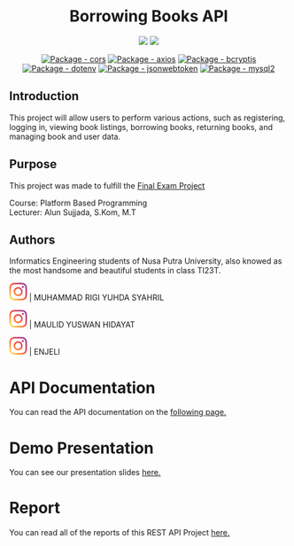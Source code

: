 <h1 align="center"> Borrowing Books API </h1>
<p align="center">
    <a href="https://www.npmjs.com/package/node"><img src="https://img.shields.io/badge/Node.js-43853D?style=for-the-badge&logo=node.js&logoColor=white"></a>
    <a href="https://www.npmjs.com/package/express"><img src="https://img.shields.io/badge/Express.js-404D59?style=for-the-badge"></a>
</p>
<p align="center">
    <a href="https://www.npmjs.com/package/cors"><img src="https://img.shields.io/github/package-json/dependency-version/m4mayz/MovieVerse/cors?color=blue" alt="Package - cors"></a>
    <a href="https://www.npmjs.com/package/axios"><img src="https://img.shields.io/github/package-json/dependency-version/m4mayz/MovieVerse/axios?color=blue" alt="Package - axios"></a>
    <a href="https://www.npmjs.com/package/bcryptjs"><img src="https://img.shields.io/github/package-json/dependency-version/m4mayz/MovieVerse/bcryptjs?color=blue" alt="Package - bcryptjs"></a>
    <a href="https://www.npmjs.com/package/dotenv"><img src="https://img.shields.io/github/package-json/dependency-version/m4mayz/MovieVerse/dotenv?color=blue" alt="Package - dotenv"></a>
    <a href="https://www.npmjs.com/package/jsonwebtoken"><img src="https://img.shields.io/github/package-json/dependency-version/m4mayz/MovieVerse/jsonwebtoken?color=blue" alt="Package - jsonwebtoken"></a>
    <a href="https://www.npmjs.com/package/mysql2"><img src="https://img.shields.io/github/package-json/dependency-version/m4mayz/MovieVerse/mysql2?color=blue" alt="Package - mysql2"></a>

</p>

## Introduction

This project will allow users to perform various actions, such as registering, logging in, viewing book listings, borrowing books, returning books, and managing book and user data. 

## Purpose

This project was made to fulfill the [Final Exam Project](https://drive.google.com/file/d/1SYjuFAnK56XinI_LDl15wTajsbFjkQX9/view?usp=drive_link)

Course: Platform Based Programming  
Lecturer: Alun Sujjada, S.Kom, M.T

## Authors

Informatics Engineering students of Nusa Putra University, also knowed as the most handsome and beautiful students in class TI23T.

[![instagram](https://raw.githubusercontent.com/CLorant/readme-social-icons/main/small/colored/instagram.svg)][1] | MUHAMMAD RIGI YUHDA SYAHRIL

[![instagram](https://raw.githubusercontent.com/CLorant/readme-social-icons/main/small/colored/instagram.svg)][2] | MAULID YUSWAN HIDAYAT

[![instagram](https://raw.githubusercontent.com/CLorant/readme-social-icons/main/small/colored/instagram.svg)][3] | ENJELI

[1]: https://instagram.com/rigiyuda_
[2]: https://instagram.com/maulidyh02_
[3]: https://instagram.com/enjeli_._

# API Documentation

You can read the API documentation on the [following page.](https://documenter.getpostman.com/view/40838331/2sAYX3pi9i)

# Demo Presentation

You can see our presentation slides [here.](https://drive.google.com/drive/folders/1SdTM30n-BtWOB6BuG2lAOdgIVmPDNWqQ)

# Report

You can read all of the reports of this REST API Project [here.](./reports/report.md)
